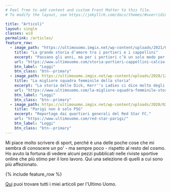 ```yaml
---
# Feel free to add content and custom Front Matter to this file.
# To modify the layout, see https://jekyllrb.com/docs/themes/#overriding-theme-defaults

title: "Articoli"
layout: single
classes: wid
permalink: /articles/
feature_row:
  - image_path: "https://ultimouomo.imgix.net/wp-content/uploads/2021/03/22094419/GK-CAP-840x401.png"
    title: "La grande storia d’amore tra i portieri e i cappellini"
    excerpt: "Passano gli anni, ma per i portieri c’è un solo modo per proteggersi dai raggi del sole."
    url: "https://www.ultimouomo.com/storia-portieri-cappellini-calcio-amore/"
    btn_label: "Leggi"
    btn_class: "btn--primary"
  - image_path: https://ultimouomo.imgix.net/wp-content/uploads/2020/12/16091945/DICK-KERRS-LADY-840x401.png
    title: "La migliore squadra femminile della storia"
    excerpt: "La storia delle Dick, Kerr''s Ladies ci dice molto degli ostacoli che ha dovuto affrontare il calcio femminile."
    url: "https://www.ultimouomo.com/la-migliore-squadra-femminile-storia-dick-kerr-ladies/"
    btn_label: "Leggi"
    btn_class: "btn--primary"
  - image_path: https://ultimouomo.imgix.net/wp-content/uploads/2020/02/14111418/REDSTAR-1-840x401.png
    title: "Parigi non è solo PSG"
    excerpt: "Reportage dai quartieri generali del Red Star FC."
    url: "https://www.ultimouomo.com/red-star-parigi/"
    btn_label: "Leggi"
    btn_class: "btn--primary"
---
```


Mi piace molto scrivere di sport, perché è una delle poche cose che mi sembra di conoscere un po' - ma sempre poco - rispetto al resto del cosmo.
Ho avuto la fortuna di vedere alcuni pezzi pubblicati nelle riviste sportive online che più stimo per il loro lavoro.
Qui una selezione di quelli a cui sono più affezionato.

{% include feature_row %}

[Qui](https://www.ultimouomo.com/author/nikhil-jha/) puoi trovare tutti i miei articoli per l'Ultimo Uomo.
